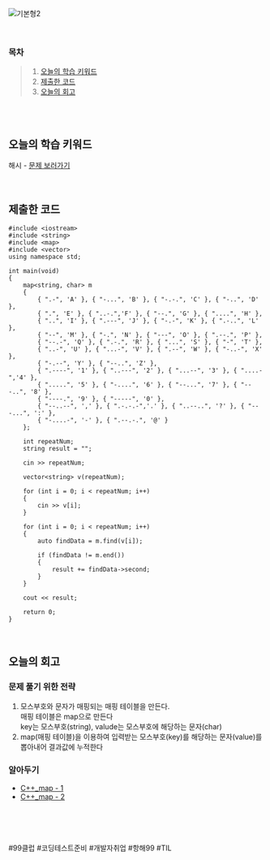 ![기본형2](https://github.com/user-attachments/assets/d946db9c-ba54-4832-8b43-25e9e5055c6a)

<br>

### 목차
> 1. [오늘의 학습 키워드](#오늘의-학습-키워드)
> 2. [제출한 코드](#제출한-코드)
> 3. [오늘의 회고](#오늘의-회고)

<br><br>

## 오늘의 학습 키워드
해시 - [문제 보러가기](문제URL)
  
<br>

## 제출한 코드
```
#include <iostream>
#include <string>
#include <map>
#include <vector>
using namespace std;

int main(void)
{
    map<string, char> m
    {
        { ".-", 'A' }, { "-...", 'B' }, { "-.-.", 'C' }, { "-..", 'D' },
        { ".", 'E' }, { "..-.",'F' }, { "--.", 'G' }, { "....", 'H' },
        { "..", 'I' }, { ".---", 'J' }, { "-.-", 'K' }, { ".-..", 'L' },
        { "--", 'M' }, { "-.", 'N' }, { "---", 'O' }, { ".--.", 'P' },
        { "--.-", 'Q' }, { ".-.", 'R' }, { "...", 'S' }, { "-", 'T' },
        { "..-", 'U' }, { "...-", 'V' }, { ".--", 'W' }, { "-..-", 'X' },
        { "-.--", 'Y' }, { "--..", 'Z' },
        { ".----", '1' }, { "..---", '2' }, { "...--", '3' }, { "....-",'4' },
        { ".....", '5' }, { "-....", '6' }, { "--...", '7' }, { "---..", '8' },
        { "----.", '9' }, { "-----", '0' },
        { "--..--", ',' }, { ".-.-.-",'.' }, { "..--..", '?' }, { "---...", ':' },
        { "-....-", '-' }, { ".--.-.", '@' }
    };

    int repeatNum;
    string result = "";

    cin >> repeatNum;

    vector<string> v(repeatNum);

    for (int i = 0; i < repeatNum; i++)
    {
        cin >> v[i];
    }

    for (int i = 0; i < repeatNum; i++)
    {
        auto findData = m.find(v[i]);

        if (findData != m.end())
        {
            result += findData->second;
        }
    }

    cout << result;
        
    return 0;
}
```

<br>

## 오늘의 회고
### 문제 풀기 위한 전략
1. 모스부호와 문자가 매핑되는 매핑 테이블을 만든다. <br>
   매핑 테이블은 map으로 만든다 <br>
   key는 모스부호(string), valude는 모스부호에 해당하는 문자(char)  <br>
3. map(매핑 테이블)을 이용하여 입력받는 모스부호(key)를 해당하는 문자(value)를 뽑아내어 결과값에 누적한다<br>

### 알아두기
-  [C++_map - 1](https://life-with-coding.tistory.com/305)<br>
-  [C++_map - 2](https://life-with-coding.tistory.com/305)<br>

<br>    
<br>
<br>
<br>
#99클럽 #코딩테스트준비 #개발자취업 #항해99 #TIL
